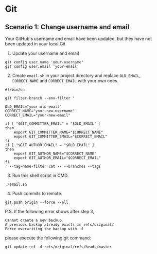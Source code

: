 # Git

## Scenario 1: Change username and email

Your GitHub's username and email have been updated, but they have not been updated in your local Git.

1. Update your username and email
```git
git config user.name 'your-username'
git config user.email 'your-email'
```

2. Create `email.sh` in your project directory and replace `OLD_EMAIL`, `CORRECT_NAME` and `CORRECT_EMAIL` with your own ones.
```sbtshell
#!/bin/sh

git filter-branch --env-filter '

OLD_EMAIL="your-old-email"
CORRECT_NAME="your-new-username"
CORRECT_EMAIL="your-new-email"

if [ "$GIT_COMMITTER_EMAIL" = "$OLD_EMAIL" ]
then
    export GIT_COMMITTER_NAME="$CORRECT_NAME"
    export GIT_COMMITTER_EMAIL="$CORRECT_EMAIL"
fi
if [ "$GIT_AUTHOR_EMAIL" = "$OLD_EMAIL" ]
then
    export GIT_AUTHOR_NAME="$CORRECT_NAME"
    export GIT_AUTHOR_EMAIL="$CORRECT_EMAIL"
fi
' --tag-name-filter cat -- --branches --tags
```

3. Run this shell script in CMD.
```
./email.sh
```

4. Push commits to remote.
```git
git push origin --force --all
```

P.S. If the following error shows after step 3,
```
Cannot create a new backup.
A previous backup already exists in refs/original/
Force overwriting the backup with -f
``` 
please execute the following git command:
```git
git update-ref -d refs/original/refs/heads/master
```